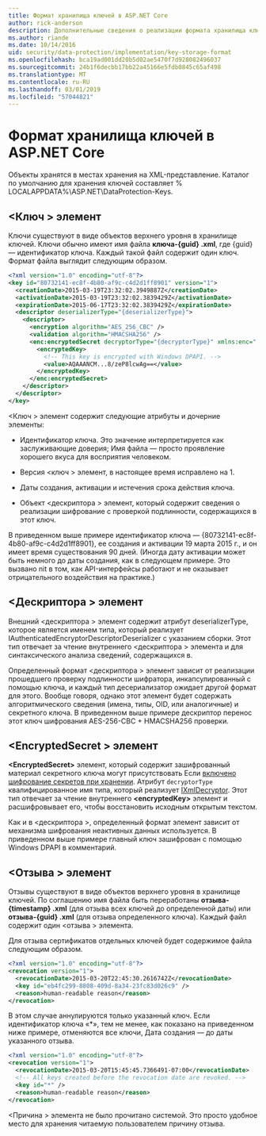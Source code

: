 ```yaml
---
title: Формат хранилища ключей в ASP.NET Core
author: rick-anderson
description: Дополнительные сведения о реализации формата хранилища ключей защиты данных в ASP.NET Core.
ms.author: riande
ms.date: 10/14/2016
uid: security/data-protection/implementation/key-storage-format
ms.openlocfilehash: bca19ad001dd20b5d02ae5470f7d928082496037
ms.sourcegitcommit: 24b1f6decbb17bb22a45166e5fdb0845c65af498
ms.translationtype: MT
ms.contentlocale: ru-RU
ms.lasthandoff: 03/01/2019
ms.locfileid: "57044821"
---
```

# <a name="key-storage-format-in-aspnet-core"></a>Формат хранилища ключей в ASP.NET Core

<a name="data-protection-implementation-key-storage-format"></a>

Объекты хранятся в местах хранения на XML-представление. Каталог по умолчанию для хранения ключей составляет % LOCALAPPDATA%\ASP.NET\DataProtection-Keys\.

## <a name="the-key-element"></a>\<Ключ > элемент

Ключи существуют в виде объектов верхнего уровня в хранилище ключей. Ключи обычно имеют имя файла **ключа-{guid} .xml**, где {guid} — идентификатор ключа. Каждый такой файл содержит один ключ. Формат файла выглядит следующим образом.

```xml
<?xml version="1.0" encoding="utf-8"?>
<key id="80732141-ec8f-4b80-af9c-c4d2d1ff8901" version="1">
  <creationDate>2015-03-19T23:32:02.3949887Z</creationDate>
  <activationDate>2015-03-19T23:32:02.3839429Z</activationDate>
  <expirationDate>2015-06-17T23:32:02.3839429Z</expirationDate>
  <descriptor deserializerType="{deserializerType}">
    <descriptor>
      <encryption algorithm="AES_256_CBC" />
      <validation algorithm="HMACSHA256" />
      <enc:encryptedSecret decryptorType="{decryptorType}" xmlns:enc="...">
        <encryptedKey>
          <!-- This key is encrypted with Windows DPAPI. -->
          <value>AQAAANCM...8/zeP8lcwAg==</value>
        </encryptedKey>
      </enc:encryptedSecret>
    </descriptor>
  </descriptor>
</key>
```

\<Ключ > элемент содержит следующие атрибуты и дочерние элементы:

* Идентификатор ключа. Это значение интерпретируется как заслуживающие доверия; Имя файла — просто проявление хорошего вкуса для восприятия человеком.

* Версия \<ключ > элемент, в настоящее время исправлено на 1.

* Даты создания, активации и истечения срока действия ключа.

* Объект \<дескриптора > элемент, который содержит сведения о реализации шифрование с проверкой подлинности, содержащихся в этот ключ.

В приведенном выше примере идентификатор ключа — {80732141-ec8f-4b80-af9c-c4d2d1ff8901}, ее создания и активации 19 марта 2015 г., и он имеет время существования 90 дней. (Иногда дату активации может быть немного до даты создания, как в следующем примере. Это вызвано nit в том, как API-интерфейсы работают и не оказывает отрицательного воздействия на практике.)

## <a name="the-descriptor-element"></a>\<Дескриптора > элемент

Внешний \<дескриптора > элемент содержит атрибут deserializerType, которое является именем типа, который реализует IAuthenticatedEncryptorDescriptorDeserializer с указанием сборки. Этот тип отвечает за чтение внутреннего \<дескриптора > элемента и для синтаксического анализа сведений, содержащихся в.

Определенный формат \<дескриптора > элемент зависит от реализации прошедшего проверку подлинности шифратора, инкапсулированный с помощью ключа, и каждый тип десериализатор ожидает другой формат для этого. Вообще говоря, однако этот элемент будет содержать алгоритмического сведения (имена, типы, OID, или аналогичные) и секретного ключа. В приведенном выше примере дескриптор перенос этот ключ шифрования AES-256-CBC + HMACSHA256 проверки.

## <a name="the-encryptedsecret-element"></a>\<EncryptedSecret > элемент

**&lt;EncryptedSecret&gt;** элемент, который содержит зашифрованный материал секретного ключа могут присутствовать Если [включено шифрование секретов при хранении](xref:security/data-protection/implementation/key-encryption-at-rest). Атрибут `decryptorType` квалифицированное имя типа, который реализует [IXmlDecryptor](/dotnet/api/microsoft.aspnetcore.dataprotection.xmlencryption.ixmldecryptor). Этот тип отвечает за чтение внутреннего **&lt;encryptedKey&gt;** элемент и расшифровывает его, чтобы восстановить исходным открытым текстом.

Как и в \<дескриптора >, определенный формат <encryptedSecret> элемент зависит от механизма шифрования неактивных данных используется. В приведенном выше примере главный ключ зашифрован с помощью Windows DPAPI в комментарий.

## <a name="the-revocation-element"></a>\<Отзыва > элемент

Отзывы существуют в виде объектов верхнего уровня в хранилище ключей. По соглашению имя файла быть переработаны **отзыва-{timestamp} .xml** (для отзыва всех ключей до определенной даты) или **отзыва-{guid} .xml** (для отзыва определенного ключа). Каждый файл содержит один \<отзыва > элемента.

Для отзыва сертификатов отдельных ключей будет содержимое файла следующим образом.

```xml
<?xml version="1.0" encoding="utf-8"?>
<revocation version="1">
  <revocationDate>2015-03-20T22:45:30.2616742Z</revocationDate>
  <key id="eb4fc299-8808-409d-8a34-23fc83d026c9" />
  <reason>human-readable reason</reason>
</revocation>
```

В этом случае аннулируются только указанный ключ. Если идентификатор ключа «*», тем не менее, как показано на приведенном ниже примере, отменяются все ключи, Дата создания — до даты указанного отзыва.

```xml
<?xml version="1.0" encoding="utf-8"?>
<revocation version="1">
  <revocationDate>2015-03-20T15:45:45.7366491-07:00</revocationDate>
  <!-- All keys created before the revocation date are revoked. -->
  <key id="*" />
  <reason>human-readable reason</reason>
</revocation>
```

\<Причина > элемента не было прочитано системой. Это просто удобное место для хранения читаемую пользователем причину отзыва.
